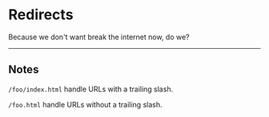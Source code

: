 # Redirects

Because we don't want break the internet now, do we?

---

## Notes

`/foo/index.html` handle URLs with a trailing slash.

`/foo.html` handle URLs without a trailing slash.
